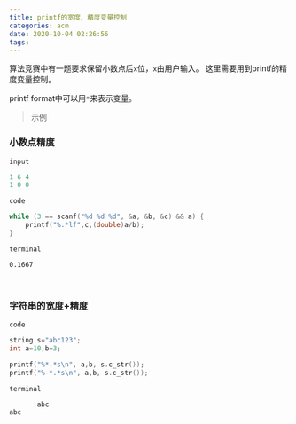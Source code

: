 ```yaml
---
title: printf的宽度、精度变量控制
categories: acm
date: 2020-10-04 02:26:56
tags:
---
```


算法竞赛中有一题要求保留小数点后`x`位，`x`由用户输入。
这里需要用到printf的精度变量控制。
<!--more-->

printf format中可以用`*`来表示变量。

> 示例

### 小数点精度
`input`
````cpp
1 6 4
1 0 0
````
`code`
````cpp
while (3 == scanf("%d %d %d", &a, &b, &c) && a) {
    printf("%.*lf",c,(double)a/b);
}
````
`terminal`
````shell
0.1667
````
<br>

### 字符串的宽度+精度
`code`
````cpp
string s="abc123";
int a=10,b=3;

printf("%*.*s\n", a,b, s.c_str());
printf("%-*.*s\n", a,b, s.c_str());
````
`terminal`
````shell
       abc
abc
````
<br>





